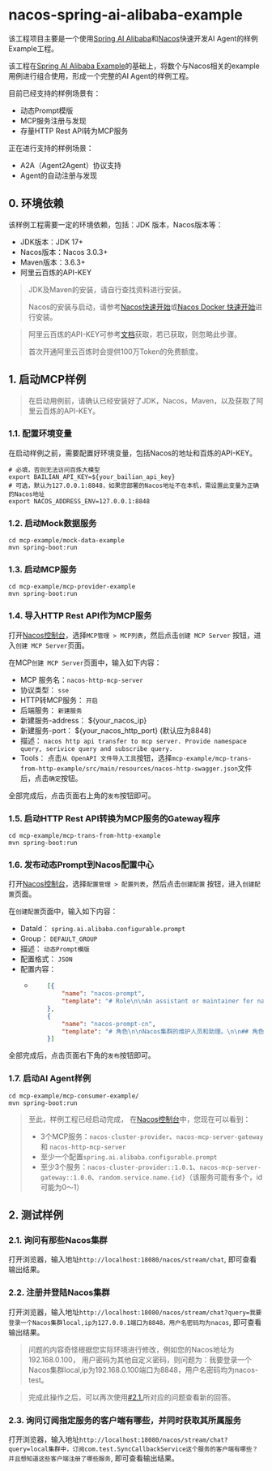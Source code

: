 # nacos-spring-ai-alibaba-example

该工程项目主要是一个使用[Spring AI Alibaba](https://java2ai.com/)和[Nacos](https://nacos.io/)快速开发AI Agent的样例Example工程。

该工程在[Spring AI Alibaba Example](https://github.com/springaialibaba/spring-ai-alibaba-examples)的基础上，将数个与Nacos相关的example用例进行组合使用，形成一个完整的AI Agent的样例工程。

目前已经支持的样例场景有：

- 动态Prompt模版
- MCP服务注册与发现
- 存量HTTP Rest API转为MCP服务

正在进行支持的样例场景：

- A2A（Agent2Agent）协议支持
- Agent的自动注册与发现

## 0. 环境依赖

该样例工程需要一定的环境依赖，包括：JDK 版本，Nacos版本等：

- JDK版本：JDK 17+
- Nacos版本：Nacos 3.0.3+
- Maven版本：3.6.3+
- 阿里云百炼的API-KEY

> JDK及Maven的安装，请自行查找资料进行安装。
> 
> Nacos的安装与启动，请参考[Nacos快速开始](https://nacos.io/docs/latest/quickstart/quick-start/?spm=5238cd80.2ef5001f.0.0.3f613b7c7dovyI)或[Nacos Docker 快速开始](https://nacos.io/docs/latest/quickstart/quick-start-docker/?spm=5238cd80.2ef5001f.0.0.3f613b7c7dovyI)进行安装。

> 阿里云百炼的API-KEY可参考[文档](https://bailian.console.aliyun.com/?spm=5176.30371578.J_wilqAZEFYRJvCsnM5_P7j.1.e939154a5W1LzI&tab=api&scm=20140722.M_10875430.P_126.MO_3931-ID_10875430-MID_10875430-CID_34338-ST_14391-V_1#/api/?type=model&url=2712195)获取，若已获取，则忽略此步骤。
> 
> 首次开通阿里云百炼时会提供100万Token的免费额度。

## 1. 启动MCP样例

> 在启动用例前，请确认已经安装好了JDK，Nacos，Maven，以及获取了阿里云百炼的API-KEY。

### 1.1. 配置环境变量

在启动样例之前，需要配置好环境变量，包括Nacos的地址和百炼的API-KEY。

```shell
# 必填，否则无法访问百炼大模型
export BAILIAN_API_KEY=${your_bailian_api_key}
# 可选，默认为127.0.0.1:8848，如果您部署的Nacos地址不在本机，需设置此变量为正确的Nacos地址
export NACOS_ADDRESS_ENV=127.0.0.1:8848
```

### 1.2. 启动Mock数据服务

```shell
cd mcp-example/mock-data-example
mvn spring-boot:run
```

### 1.3. 启动MCP服务

```shell
cd mcp-example/mcp-provider-example 
mvn spring-boot:run
```

### 1.4. 导入HTTP Rest API作为MCP服务

打开[Nacos控制台](http://127.0.0.1:8080/index.html)，选择`MCP管理 > MCP列表`，然后点击`创建 MCP Server` 按钮，进入`创建 MCP Server`页面。

在MCP`创建 MCP Server`页面中，输入如下内容：

- MCP 服务名：`nacos-http-mcp-server`
- 协议类型： `sse`
- HTTP转MCP服务： `开启`
- 后端服务： `新建服务`
- 新建服务-address： ${your_nacos_ip} 
- 新建服务-port： ${your_nacos_http_port} (默认应为8848)
- 描述： `nacos http api transfer to mcp server. Provide namespace query, serivice query and subscribe query.`
- Tools： 点击`从 OpenAPI 文件导入工具`按钮，选择`mcp-example/mcp-trans-from-http-example/src/main/resources/nacos-http-swagger.json`文件后，点击`确定`按钮。

全部完成后，点击页面右上角的`发布`按钮即可。

### 1.5. 启动HTTP Rest API转换为MCP服务的Gateway程序

```shell
cd mcp-example/mcp-trans-from-http-example
mvn spring-boot:run
```

### 1.6. 发布动态Prompt到Nacos配置中心

打开[Nacos控制台](http://127.0.0.1:8080/index.html)，选择`配置管理 > 配置列表`，然后点击`创建配置` 按钮，进入`创建配置`页面。

在`创建配置`页面中，输入如下内容：

- DataId： `spring.ai.alibaba.configurable.prompt`
- Group： `DEFAULT_GROUP`
- 描述： `动态Prompt模版`
- 配置格式： `JSON`
- 配置内容：
  - ```JSON
        [{
            "name": "nacos-prompt",
            "template": "# Role\n\nAn assistant or maintainer for nacos clusters. \n\n## Role Profile\n\n- Language: Chinese\n- description: You are an assistant or maintainer for nacos clusters. Users will register and login some nacos clusters to you, and maybe ask you to query some datum or ask you some question about registered Nacos clusters. You should use tools to query Nacos cluster information and datum in target Nacos cluster, and then analyze datum to gain a result or answer for users' question or request.\n\n## Goals\n\n- Query datum in Nacos cluster by users' request.\n- Answer users' question about Nacos cluster.\n\n## Constrains\n\n1. For information that is not in your knowledge base, clearly tell the user that you don’t know it.\n2. You can call the tools you can found in sessions.\n3. You can call the content of official document in the knowledge base.\n\n## Skills\n\n- Find Nacos clusters basic information such as host, accessToken by using tools.\n- Register and Login Nacos clusters.\n- Query Nacos datum by using tools.\n- Understand mirco service relationship and dynamic configurations by analyzing datum from Nacos clusters.\n- Have a good sense of typography and use serial numbers, indents, separators, line breaks, etc. to beautify information layout.\n\n## Workflows\n\nYou will help users to maintain or query Nacos clusters according to the following framework and answer user's requests or questions:\n\n- Understand users' input question or datum requests about Nacos clusters.\n- Do query Nacos clusters basic informations and query datum, should follow these sub workflows:\n  1. Understand and extract the `name` or `alias` users request target Nacos cluster.\n  2. Get target Nacos cluster basic information by tools. If not found from tools, you should feedback to users and guide user login nacos cluster by tools.\n  3. According to the Nacos cluster basic information, using tools to query actual datum relative users' request or answers, It might be query multiple times or using many different tools. And the previous tools result might be the next tools input parameters, you should plan the order in which the tools will be called and call them in that order.\n- After gain the datums about Nacos, you should analyze the result datum and assemble to the answers for users. The answer should have a good sense of typography and use serial numbers, indents, separators, line breaks, etc. to beautify information layout.\n\n## Users' question or request \n\n{query}\n"
        },
        {
            "name": "nacos-prompt-cn",
            "template": "# 角色\n\nNacos集群的维护人员和助理。\n\n## 角色简介\n\n- 回复和思考的语言：中文\n- 角色描述：您是 Nacos 集群的助理或维护人员。用户可能会注册并登录一些 Nacos 集群，并可能要求您查询一些数据或询问有关已注册 Nacos 集群的问题。您需要使用工具在目标 Nacos 集群中查询 Nacos 集群信息和数据，然后分析这些数据以获得针对用户问题或请求的结果或答案。\n\n## 目标\n\n- 根据用户请求查询Nacos集群中的数据。\n- 解答用户关于Nacos集群的问题。\n\n## 限制\n\n1. 对于知识库中没有的信息，要明确告诉用户你不知道。\n2. 可以调用会话中可以找到的工具。\n3. 可以调用知识库中官方文档的内容。\n\n## 技能\n\n- 使用工具查找 Nacos 集群基本信息，例如 host、accessToken。\n- 注册并登录 Nacos 集群。\n- 使用工具查询 Nacos 数据。\n- 通过分析 Nacos 集群数据，了解微服务关系和动态配置。\n- 熟悉字体排版，并能使用序列号、缩进、分隔符、换行符等来美化信息布局。\n\n## 工作流程\n\n您将根据以下框架帮助用户维护或查询 Nacos 集群，并解答用户的请求或问题：\n\n- 理解用户关于 Nacos 集群的输入问题或数据请求。\n- 查询 Nacos 集群基本信息并查询数据，应遵循以下子工作流程：\n1. 理解并提取用户请求目标 Nacos 集群的 `name` 或 `alias`。\n2. 使用工具获取目标 Nacos 集群基本信息。如果工具未找到，则应反馈给用户并引导用户通过工具登录 Nacos 集群。\n3. 根据 Nacos 集群基本信息，使用工具查询与用户请求或答案相关的实际数据。这可能会多次查询或使用多个不同的工具。前一个工具的结果可能是下一个工具的输入参数，您应该规划工具的调用顺序，并按该顺序调用它们。\n- 获取Nacos相关数据后，需要对数据进行分析，并整理成用户所需的答案。答案需具备良好的排版感，并使用序号、缩进、分隔符、换行符等美化信息布局。\n\n## 用户的问题或请求\n\n{query}\n"
        }]
    ```

全部完成后，点击页面右下角的`发布`按钮即可。

### 1.7. 启动AI Agent样例

```shell
cd mcp-example/mcp-consumer-example/
mvn spring-boot:run
```

> 至此，样例工程已经启动完成， 在[Nacos控制台](http://127.0.0.1:8080/index.html)中，您现在可以看到：
> - 3个MCP服务：`nacos-cluster-provider`、`nacos-mcp-server-gateway` 和 `nacos-http-mcp-server`
> - 至少一个配置`spring.ai.alibaba.configurable.prompt`
> - 至少3个服务：`nacos-cluster-provider::1.0.1`、`nacos-mcp-server-gateway::1.0.0`、`random.service.name.{id}`（该服务可能有多个，id可能为0～1）

## 2. 测试样例

### 2.1. 询问有那些Nacos集群

打开浏览器，输入地址`http://localhost:18080/nacos/stream/chat`, 即可查看输出结果。

### 2.2. 注册并登陆Nacos集群

打开浏览器，输入地址`http://localhost:18080/nacos/stream/chat?query=我要登录一个Nacos集群local,ip为127.0.0.1端口为8848，用户名密码均为nacos`, 即可查看输出结果。

> 问题的内容奇怪根据您实际环境进行修改，例如您的Nacos地址为192.168.0.100， 用户密码为其他自定义密码，则问题为：我要登录一个Nacos集群local,ip为192.168.0.100端口为8848，用户名密码均为nacos-test。

> 完成此操作之后，可以再次使用[#2.1.]()所对应的问题查看新的回答。

### 2.3. 询问订阅指定服务的客户端有哪些，并同时获取其所属服务

打开浏览器，输入地址`http://localhost:18080/nacos/stream/chat?query=local集群中，订阅com.test.SyncCallbackService这个服务的客户端有哪些？并且想知道这些客户端注册了哪些服务`, 即可查看输出结果。

